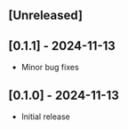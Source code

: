 ## [Unreleased]

## [0.1.1] - 2024-11-13

- Minor bug fixes

## [0.1.0] - 2024-11-13

- Initial release
